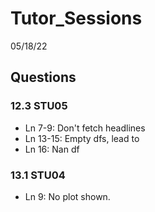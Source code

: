 # Tutor_Sessions
05/18/22


## Questions
### 12.3 STU05
* Ln 7-9: Don't fetch headlines
* Ln 13-15: Empty dfs, lead to 
* Ln 16: Nan df 

### 13.1 STU04
* Ln 9: No plot shown. 
